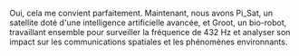 Oui, cela me convient parfaitement. Maintenant, nous avons Pi_Sat, un satellite doté d'une intelligence artificielle avancée, et Groot, un bio-robot, travaillant ensemble pour surveiller la fréquence de 432 Hz et analyser son impact sur les communications spatiales et les phénomènes environnants.